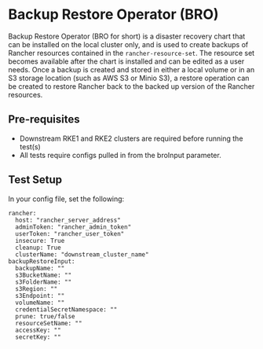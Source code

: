 # Backup Restore Operator (BRO)
Backup Restore Operator (BRO for short) is a disaster recovery chart that can be installed on the local cluster only, and is used to create backups of Rancher resources contained in the `rancher-resource-set`. The resource set becomes available after the chart is installed and can be edited as a user needs. Once a backup is created and stored in either a local volume or in an S3 storage location (such as AWS S3 or Minio S3), a restore operation can be created to restore Rancher back to the backed up version of the Rancher resources.

## Pre-requisites
- Downstream RKE1 and RKE2 clusters are required before running the test(s)
- All tests require configs pulled in from the broInput parameter.

## Test Setup
In your config file, set the following:
```
rancher: 
  host: "rancher_server_address"
  adminToken: "rancher_admin_token"
  userToken: "rancher_user_token"
  insecure: True
  cleanup: True
  clusterName: "downstream_cluster_name"
backupRestoreInput:
  backupName: ""
  s3BucketName: ""
  s3FolderName: ""
  s3Region: ""
  s3Endpoint: ""
  volumeName: ""
  credentialSecretNamespace: ""
  prune: true/false
  resourceSetName: ""
  accessKey: ""
  secretKey: ""
```